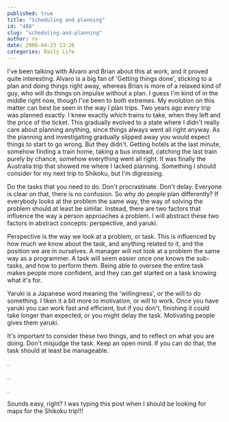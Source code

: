 ```yaml
---
published: true
title: "Scheduling and planning"
id: "488"
slug: "scheduling-and-planning"
author: rv
date: 2008-04-23 13:26
categories: Daily Life
---
```

I've been talking with Alvaro and Brian about this at work, and it proved quite interesting. Alvaro is a big fan of 'Getting things done', sticking to a plan and doing things right away, whereas Brian is more of a relaxed kind of guy, who will do things on impulse without a plan. I guess I'm kind of in the middle right now, though I've been to both extremes. My evolution on this matter can best be seen in the way I plan trips. Two years ago every trip was planned exactly. I knew exactly which trains to take, when they left and the price of the ticket. This gradually evolved to a state where I didn't really care about planning anything, since things always went all right anyway. As the planning and investigating gradually slipped away you would expect things to start to go wrong. But they didn't. Getting hotels at the last minute, somehow finding a train home, taking a bus instead, catching the last train purely by chance, somehow everything went all right. It was finally the Australia trip that showed me where I lacked planning. Something I should consider for my next trip to Shikoku, but I'm digressing.

Do the tasks that you need to do. Don't procrastinate. Don't delay. Everyone is clear on that, there is no confusion. So why do people plan differently? If everybody looks at the problem the same way, the way of solving the problem should at least be similar. Instead, there are two factors that influence the way a person approaches a problem. I will abstract these two factors in abstract concepts: perspective, and yaruki.

Perspective is the way we look at a problem, or task. This is influenced by how much we know about the task, and anything related to it, and the position we are in ourselves. A manager will not look at a problem the same way as a programmer. A task will seem easier once one knows the sub-tasks, and how to perform them. Being able to oversee the entire task makes people more confident, and they can get started on a task knowing what it's for.

Yaruki is a Japanese word meaning the 'willingness', or the will to do something. I liken it a bit more to motivation, or will to work. Once you have yaruki you can work fast and efficient, but if you don't, finishing it could take longer than expected, or you might delay the task. Motivating people gives them yaruki.

It's important to consider these two things, and to reflect on what you are doing. Don't misjudge the task. Keep an open mind. If you can do that, the task should at least be manageable.

.

.

.

Sounds easy, right? I was typing this post when I should be looking for maps for the Shikoku trip!!!